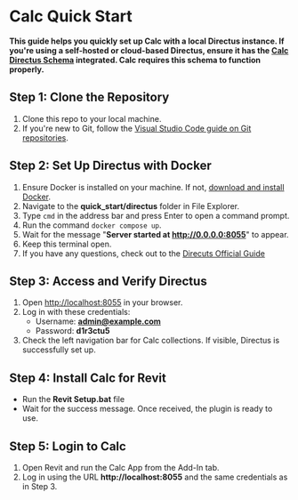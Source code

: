 # Calc Quick Start

**This guide helps you quickly set up Calc with a local Directus instance. If you're using a self-hosted or cloud-based Directus, ensure it has the [Calc Directus Schema](./calc_directus_schema.json) integrated. Calc requires this schema to function properly.**

## Step 1: Clone the Repository

1. Clone this repo to your local machine.
2. If you're new to Git, follow the [Visual Studio Code guide on Git repositories](https://code.visualstudio.com/docs/sourcecontrol/intro-to-git#_open-a-git-repository).

## Step 2: Set Up Directus with Docker

1. Ensure Docker is installed on your machine. If not, [download and install Docker](https://docs.docker.com/get-started/get-docker/).
2. Navigate to the **quick_start/directus** folder in File Explorer.
3. Type `cmd` in the address bar and press Enter to open a command prompt.
4. Run the command `docker compose up`.
5. Wait for the message "**Server started at http://0.0.0.0:8055**" to appear.
6. Keep this terminal open.
7. If you have any questions, check out to the [Direcuts Official Guide](https://docs.directus.io/self-hosted/quickstart.html) 

## Step 3: Access and Verify Directus

1. Open [http://localhost:8055](http://localhost:8055) in your browser.
2. Log in with these credentials:
   - Username: **admin@example.com**
   - Password: **d1r3ctu5**
3. Check the left navigation bar for Calc collections. If visible, Directus is successfully set up.

## Step 4: Install Calc for Revit

- Run the **Revit Setup.bat** file
- Wait for the success message. Once received, the plugin is ready to use.

## Step 5: Login to Calc

1. Open Revit and run the Calc App from the Add-In tab.
2. Log in using the URL **http://localhost:8055** and the same credentials as in Step 3.

